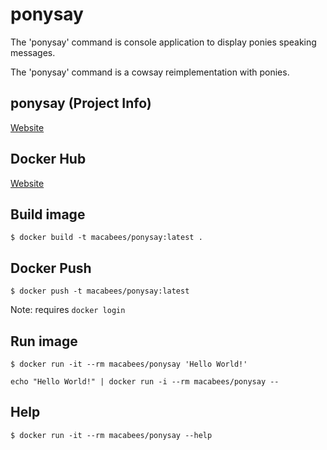 # ponysay
The 'ponysay' command is console application to display ponies speaking messages. 

The 'ponysay' command is a cowsay reimplementation with ponies.

## ponysay (Project Info)
[Website](https://erkin.party/ponysay/)

## Docker Hub
[Website](https://hub.docker.com/r/macabees/ponysay/)

## Build image
`$ docker build -t macabees/ponysay:latest .`

## Docker Push
`$ docker push -t macabees/ponysay:latest`

Note: requires `docker login`

## Run image
`$ docker run -it --rm macabees/ponysay 'Hello World!'`

`echo "Hello World!" | docker run -i --rm macabees/ponysay --`

## Help
`$ docker run -it --rm macabees/ponysay --help`
